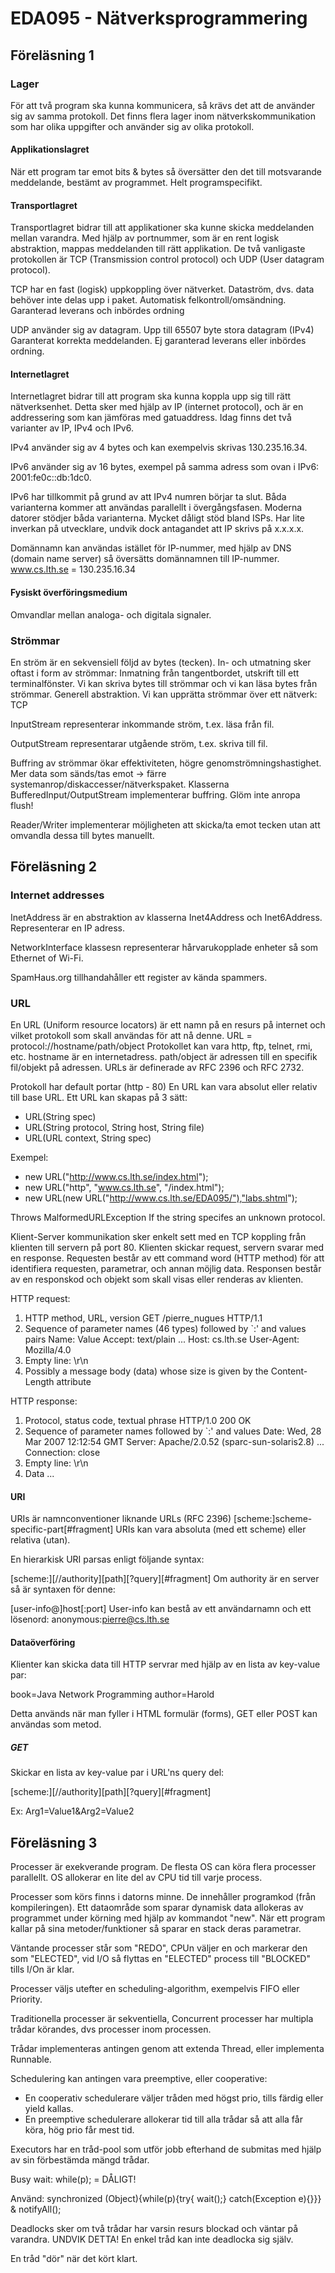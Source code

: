 EDA095 - Nätverksprogrammering
==============================

Föreläsning 1
-------------

### Lager

För att två program ska kunna kommunicera, så krävs det att de använder sig av samma protokoll.
Det finns flera lager inom nätverkskommunikation som har olika uppgifter och använder sig av olika protokoll.

#### Applikationslagret

När ett program tar emot bits & bytes så översätter den det till motsvarande meddelande, bestämt av programmet.
Helt programspecifikt.

#### Transportlagret

Transportlagret bidrar till att applikationer ska kunne skicka meddelanden mellan varandra. 
Med hjälp av portnummer, som är en rent logisk abstraktion, mappas meddelanden till rätt applikation.
De två vanligaste protokollen är TCP (Transmission control protocol) och UDP (User datagram protocol).

TCP har en fast (logisk) uppkoppling över nätverket.
Dataström, dvs. data behöver inte delas upp i paket.
Automatisk felkontroll/omsändning. Garanterad
leverans och inbördes ordning

UDP använder sig av datagram.
Upp till 65507 byte stora datagram (IPv4)
Garanterat korrekta meddelanden.
Ej garanterad leverans eller inbördes ordning. 

#### Internetlagret

Internetlagret bidrar till att program ska kunna koppla upp sig till rätt nätverksenhet. 
Detta sker med hjälp av IP (internet protocol), och är en addressering som kan jämföras med gatuaddress.
Idag finns det två varianter av IP, IPv4 och IPv6.

IPv4 använder sig av 4 bytes och kan exempelvis skrivas 130.235.16.34.

IPv6 använder sig av 16 bytes, exempel på samma adress som ovan i IPv6: 2001:fe0c::db:1dc0.

IPv6 har tillkommit på grund av att IPv4 numren börjar ta slut.
Båda varianterna kommer att användas parallellt i övergångsfasen.
Moderna datorer stödjer båda varianterna.
Mycket dåligt stöd bland ISPs.
Har lite inverkan på utvecklare, undvik dock antagandet att IP skrivs på x.x.x.x.

Domännamn kan användas istället för IP-nummer, med hjälp av DNS (domain name server) så översätts domännamnen till IP-nummer.
www.cs.lth.se = 130.235.16.34 

#### Fysiskt överföringsmedium

Omvandlar mellan analoga- och digitala signaler.

### Strömmar

En ström är en sekvensiell följd av bytes (tecken).
In- och utmatning sker oftast i form av strömmar: Inmatning
från tangentbordet, utskrift till ett terminalfönster.
Vi kan skriva bytes till strömmar och vi kan läsa bytes från
strömmar. Generell abstraktion.
Vi kan upprätta strömmar över ett nätverk: TCP 

InputStream representerar inkommande ström, t.ex. läsa från fil.

OutputStream representarar utgående ström, t.ex. skriva till fil.

Buffring av strömmar ökar effektiviteten, högre genomströmningshastighet.
Mer data som sänds/tas emot -> färre systemanrop/diskaccesser/nätverkspaket.
Klasserna BufferedInput/OutputStream implementerar buffring.
Glöm inte anropa flush!

Reader/Writer implementerar möjligheten att skicka/ta emot tecken utan att omvandla dessa till bytes manuellt.


Föreläsning 2
-------------

### Internet addresses

InetAddress är en abstraktion av klasserna Inet4Address och Inet6Address.
Representerar en IP adress.

NetworkInterface klassesn representerar hårvarukopplade enheter så som Ethernet of Wi-Fi.

SpamHaus.org tillhandahåller ett register av kända spammers.

### URL

En URL (Uniform resource locators) är ett namn på en resurs på internet och vilket protokoll som skall användas för att nå denne.
URL = protocol://hostname/path/object
Protokollet kan vara http, ftp, telnet, rmi, etc.
hostname är en internetadress.
path/object är adressen till en specifik fil/objekt på adressen.
URLs är definerade av RFC 2396 och RFC 2732.

Protokoll har default portar (http - 80)
En URL kan vara absolut eller relativ till base URL.
Ett URL kan skapas på 3 sätt:
 * URL(String spec)
 * URL(String protocol, String host, String file)
 * URL(URL context, String spec)

Exempel:
 * new URL("http://www.cs.lth.se/index.html");
 * new URL("http", "www.cs.lth.se", "/index.html");
 * new URL(new URL("http://www.cs.lth.se/EDA095/"),"labs.shtml");

Throws MalformedURLException If the string specifes an unknown protocol.

Klient-Server kommunikation sker enkelt sett med en TCP koppling från klienten till servern på port 80.
Klienten skickar request, servern svarar med en response.
Requesten består av ett command word (HTTP method) för att identifiera requesten, parametrar, och annan möjlig data.
Responsen består av en responskod och objekt som skall visas eller renderas av klienten.

HTTP request:
 1. HTTP method, URL, version
    GET /pierre_nugues HTTP/1.1
 2. Sequence of parameter names (46 types) followed by `:' and values pairs
    Name: Value
    Accept: text/plain
    ...
    Host: cs.lth.se
    User-Agent: Mozilla/4.0
 3. Empty line: \r\n
 4. Possibly a message body (data) whose size is given by the Content-Length attribute

HTTP response:
 1. Protocol, status code, textual phrase
    HTTP/1.0 200 OK
 2. Sequence of parameter names followed by `:' and values
    Date: Wed, 28 Mar 2007 12:12:54 GMT
    Server: Apache/2.0.52 (sparc-sun-solaris2.8)
    ...
    Connection: close
 3. Empty line: \r\n
 4. Data
    <html>
    ...
    </html>

#### URI

URIs är namnconventioner liknande URLs (RFC 2396)
[scheme:]scheme-specific-part[#fragment]
URIs kan vara absoluta (med ett scheme) eller relativa (utan).

En hierarkisk URI parsas enligt följande syntax:

[scheme:][//authority][path][?query][#fragment]
Om authority är en server så är syntaxen för denne:

[user-info@]host[:port]
User-info kan bestå av ett användarnamn och ett lösenord: 
anonymous:pierre@cs.lth.se

#### Dataöverföring

Klienter kan skicka data till HTTP servrar med hjälp av en lista av key-value par:

book=Java Network Programming
author=Harold

Detta används när man fyller i HTML formulär (forms), GET eller POST kan användas som metod.


##### GET

Skickar en lista av key-value par i URL'ns query del:

[scheme:][//authority][path][?query][#fragment]

Ex: Arg1=Value1&Arg2=Value2


Föreläsning 3
-------------

Processer är exekverande program.
De flesta OS can köra flera processer parallellt.
OS allokerar en lite del av CPU tid till varje process.

Processer som körs finns i datorns minne.
De innehåller programkod (från kompileringen).
Ett dataområde som sparar dynamisk data allokeras av programmet under körning med hjälp av kommandot "new".
När ett program kallar på sina metoder/funktioner så sparar en stack deras parametrar.

Väntande processer står som "REDO", CPUn väljer en och markerar den som "ELECTED", vid I/O så flyttas en "ELECTED" process till "BLOCKED" tills I/On är klar.

Processer väljs utefter en scheduling-algorithm, exempelvis FIFO eller Priority.

Traditionella processer är sekventiella, Concurrent processer har multipla trådar körandes, dvs processer inom processen.

Trådar implementeras antingen genom att extenda Thread, eller implementa Runnable.

Schedulering kan antingen vara preemptive, eller cooperative:

 * En cooperativ schedulerare väljer tråden med högst prio, tills färdig eller yield kallas.
 * En preemptive schedulerare allokerar tid till alla trådar så att alla får köra, hög prio får mest tid.

Executors har en tråd-pool som utför jobb efterhand de submitas med hjälp av sin förbestämda mängd trådar.

Busy wait: while(p); = DÅLIGT!

Använd: synchronized (Object){while(p){try{ wait();} catch(Exception e){}}} & notifyAll();

Deadlocks sker om två trådar har varsin resurs blockad och väntar på varandra. UNDVIK DETTA!
En enkel tråd kan inte deadlocka sig själv.

En tråd "dör" när det kört klart.




